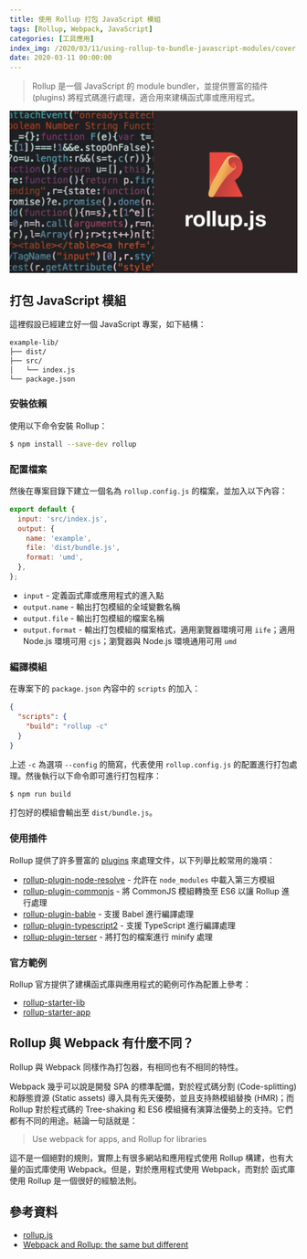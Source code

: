 ```yaml
---
title: 使用 Rollup 打包 JavaScript 模組
tags: [Rollup, Webpack, JavaScript]
categories: [工具應用]
index_img: /2020/03/11/using-rollup-to-bundle-javascript-modules/cover.jpg
date: 2020-03-11 00:00:00
---
```


> Rollup 是一個 JavaScript 的 module bundler，並提供豐富的插件 (plugins) 將程式碼進行處理，適合用來建構函式庫或應用程式。

![cover](/2020/03/11/using-rollup-to-bundle-javascript-modules/cover.jpg)

<!-- more -->

## 打包 JavaScript 模組

這裡假設已經建立好一個 JavaScript 專案，如下結構：

```
example-lib/
├── dist/
├── src/
│   └── index.js
└── package.json
```

### 安裝依賴 

使用以下命令安裝 Rollup：

```sh
$ npm install --save-dev rollup
```

### 配置檔案

然後在專案目錄下建立一個名為 `rollup.config.js` 的檔案，並加入以下內容：

```js
export default {
  input: 'src/index.js',
  output: {
    name: 'example',
    file: 'dist/bundle.js',
    format: 'umd',
  },
};
```

- `input` - 定義函式庫或應用程式的進入點
- `output.name` - 輸出打包模組的全域變數名稱
- `output.file` - 輸出打包模組的檔案名稱
- `output.format` - 輸出打包模組的檔案格式，適用瀏覽器環境可用 `iife`；適用 Node.js 環境可用 `cjs`；瀏覽器與 Node.js 環境通用可用 `umd`

### 編譯模組

在專案下的 `package.json` 內容中的 `scripts` 的加入：

```json
{
  "scripts": {
    "build": "rollup -c"
  }
}
```

上述 `-c` 為選項 `--config` 的簡寫，代表使用 `rollup.config.js` 的配置進行打包處理。然後執行以下命令即可進行打包程序：

```sh
$ npm run build
```

打包好的模組會輸出至 `dist/bundle.js`。

### 使用插件

Rollup 提供了許多豐富的 [plugins](https://github.com/rollup/plugins) 來處理文件，以下列舉比較常用的幾項：

- [rollup-plugin-node-resolve](https://github.com/rollup/rollup-plugin-node-resolve) - 允許在 `node_modules` 中載入第三方模組
- [rollup-plugin-commonjs](https://github.com/rollup/rollup-plugin-commonjs) - 將 CommonJS 模組轉換至 ES6 以讓 Rollup 進行處理
- [rollup-plugin-bable](https://github.com/rollup/rollup-plugin-babel) - 支援 Babel 進行編譯處理
- [rollup-plugin-typescript2](https://github.com/ezolenko/rollup-plugin-typescript2) - 支援 TypeScript 進行編譯處理
- [rollup-plugin-terser](https://github.com/TrySound/rollup-plugin-terser) - 將打包的檔案進行 minify 處理

### 官方範例

Rollup 官方提供了建構函式庫與應用程式的範例可作為配置上參考：

- [rollup-starter-lib](https://github.com/rollup/rollup-starter-lib)
- [rollup-starter-app](https://github.com/rollup/rollup-starter-app)

## Rollup 與 Webpack 有什麼不同？

Rollup 與 Webpack 同樣作為打包器，有相同也有不相同的特性。

Webpack 幾乎可以說是開發 SPA 的標準配備，對於程式碼分割 (Code-splitting) 和靜態資源 (Static assets) 導入具有先天優勢，並且支持熱模組替換 (HMR)；而 Rollup 對於程式碼的 Tree-shaking 和 ES6 模組擁有演算法優勢上的支持。它們都有不同的用途。結論一句話就是：

> Use webpack for apps, and Rollup for libraries

這不是一個絕對的規則，實際上有很多網站和應用程式使用 Rollup 構建，也有大量的函式庫使用 Webpack。但是，對於應用程式使用 Webpack，而對於 函式庫使用 Rollup 是一個很好的經驗法則。

## 參考資料

- [rollup.js](https://rollupjs.org/)
- [Webpack and Rollup: the same but different](https://medium.com/webpack/webpack-and-rollup-the-same-but-different-a41ad427058c)
